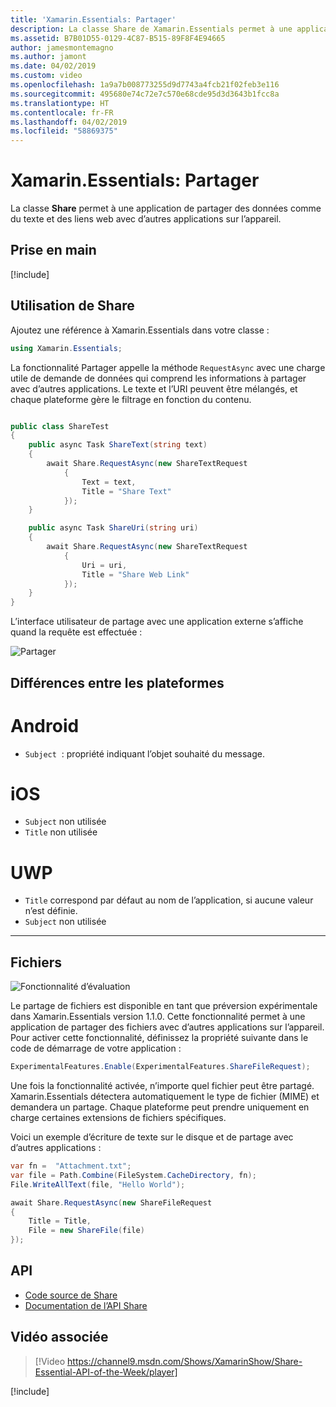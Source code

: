 ```yaml
---
title: 'Xamarin.Essentials: Partager'
description: La classe Share de Xamarin.Essentials permet à une application de partager des données comme du texte et des liens web avec d’autres applications sur l’appareil.
ms.assetid: B7B01D55-0129-4C87-B515-89F8F4E94665
author: jamesmontemagno
ms.author: jamont
ms.date: 04/02/2019
ms.custom: video
ms.openlocfilehash: 1a9a7b008773255d9d7743a4fcb21f02feb3e116
ms.sourcegitcommit: 495680e74c72e7c570e68cde95d3d3643b1fcc8a
ms.translationtype: HT
ms.contentlocale: fr-FR
ms.lasthandoff: 04/02/2019
ms.locfileid: "58869375"
---
```

# <a name="xamarinessentials-share"></a>Xamarin.Essentials: Partager

La classe **Share** permet à une application de partager des données comme du texte et des liens web avec d’autres applications sur l’appareil.

## <a name="get-started"></a>Prise en main

[!include[](~/essentials/includes/get-started.md)]

## <a name="using-share"></a>Utilisation de Share

Ajoutez une référence à Xamarin.Essentials dans votre classe :

```csharp
using Xamarin.Essentials;
```

La fonctionnalité Partager appelle la méthode `RequestAsync` avec une charge utile de demande de données qui comprend les informations à partager avec d’autres applications. Le texte et l’URI peuvent être mélangés, et chaque plateforme gère le filtrage en fonction du contenu.

```csharp

public class ShareTest
{
    public async Task ShareText(string text)
    {
        await Share.RequestAsync(new ShareTextRequest
            {
                Text = text,
                Title = "Share Text"
            });
    }

    public async Task ShareUri(string uri)
    {
        await Share.RequestAsync(new ShareTextRequest
            {
                Uri = uri,
                Title = "Share Web Link"
            });
    }
}
```

L’interface utilisateur de partage avec une application externe s’affiche quand la requête est effectuée :

![Partager](images/share.png)

## <a name="platform-differences"></a>Différences entre les plateformes

# [<a name="android"></a>Android](#tab/android)

* `Subject`  : propriété indiquant l’objet souhaité du message.

# [<a name="ios"></a>iOS](#tab/ios)

* `Subject` non utilisée
* `Title` non utilisée

# [<a name="uwp"></a>UWP](#tab/uwp)

* `Title` correspond par défaut au nom de l’application, si aucune valeur n’est définie.
* `Subject` non utilisée

-----

## <a name="files"></a>Fichiers

![Fonctionnalité d’évaluation](~/media/shared/preview.png)

Le partage de fichiers est disponible en tant que préversion expérimentale dans Xamarin.Essentials version 1.1.0. Cette fonctionnalité permet à une application de partager des fichiers avec d’autres applications sur l’appareil. Pour activer cette fonctionnalité, définissez la propriété suivante dans le code de démarrage de votre application :

```csharp
ExperimentalFeatures.Enable(ExperimentalFeatures.ShareFileRequest);
```

Une fois la fonctionnalité activée, n’importe quel fichier peut être partagé. Xamarin.Essentials détectera automatiquement le type de fichier (MIME) et demandera un partage. Chaque plateforme peut prendre uniquement en charge certaines extensions de fichiers spécifiques.

Voici un exemple d’écriture de texte sur le disque et de partage avec d’autres applications :

```csharp
var fn =  "Attachment.txt";
var file = Path.Combine(FileSystem.CacheDirectory, fn);
File.WriteAllText(file, "Hello World");

await Share.RequestAsync(new ShareFileRequest
{
    Title = Title,
    File = new ShareFile(file)
});
```

## <a name="api"></a>API

- [Code source de Share](https://github.com/xamarin/Essentials/tree/master/Xamarin.Essentials/Share)
- [Documentation de l’API Share](xref:Xamarin.Essentials.Share)

## <a name="related-video"></a>Vidéo associée

> [!Video https://channel9.msdn.com/Shows/XamarinShow/Share-Essential-API-of-the-Week/player]

[!include[](~/essentials/includes/xamarin-show-essentials.md)]
